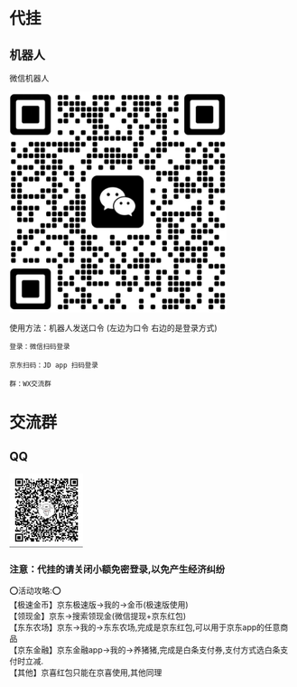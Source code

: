 # 代挂

## 机器人

微信机器人<br/>

<img src="image/wx_bot.png" width="385" alt="二维码"/>


使用方法：机器人发送口令
    (左边为口令  右边的是登录方式)

    登录：微信扫码登录
    
    京东扫码：JD app 扫码登录

    群：WX交流群

# 交流群

## QQ

<img src="image/qq.png" width="130" alt="二维码"/>

### 注意：代挂的请关闭小额免密登录,以免产生经济纠纷

⭕活动攻略:⭕<br/>
【极速金币】京东极速版->我的->金币(极速版使用)<br/>
【领现金】京东->搜索领现金(微信提现+京东红包)<br/>
【东东农场】京东->我的->东东农场,完成是京东红包,可以用于京东app的任意商品<br/>
【京东金融】京东金融app->我的->养猪猪,完成是白条支付券,支付方式选白条支付时立减.<br/>
【其他】京喜红包只能在京喜使用,其他同理<br/>

